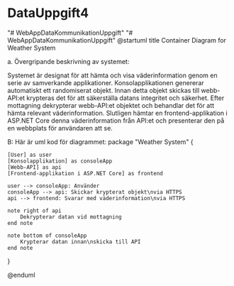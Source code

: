 # DataUppgift4
"# WebAppDataKommunikationUppgift" 
"# WebAppDataKommunikationUppgift" 
@startuml
title Container Diagram for Weather System

a. Övergripande beskrivning av systemet:

Systemet är designat för att hämta och visa väderinformation genom en serie av samverkande applikationer.
Konsolapplikationen genererar automatiskt ett randomiserat objekt. 
Innan detta objekt skickas till webb-API:et krypteras det för att säkerställa datans integritet och säkerhet.
Efter mottagning dekrypterar webb-API:et objektet och behandlar det för att hämta relevant väderinformation.
Slutligen hämtar en frontend-applikation i ASP.NET Core denna väderinformation från API:et
och presenterar den på en webbplats för användaren att se.


B:
Här är uml kod för diagrammet:
package "Weather System" {

    [User] as user
    [Konsolapplikation] as consoleApp
    [Webb-API] as api
    [Frontend-applikation i ASP.NET Core] as frontend

    user --> consoleApp: Använder
    consoleApp --> api: Skickar krypterat objekt\nvia HTTPS
    api --> frontend: Svarar med väderinformation\nvia HTTPS

    note right of api
        Dekrypterar datan vid mottagning
    end note

    note bottom of consoleApp
        Krypterar datan innan\nskicka till API
    end note

}

@enduml
